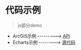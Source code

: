 # 代码示例

>js部分demo
- ArcGIS示例 ---------> [API](https://developers.arcgis.com/javascript/3/jsapi/)
- Echarts示例 --------> [源代码](https://github.com/apache/incubator-echarts)
